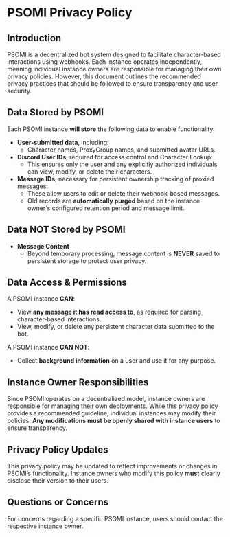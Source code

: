 # PSOMI Privacy Policy

## Introduction
PSOMI is a decentralized bot system designed to facilitate character-based interactions using webhooks. Each instance operates independently, meaning individual instance owners are responsible for managing their own privacy policies. However, this document outlines the recommended privacy practices that should be followed to ensure transparency and user security.

## Data Stored by PSOMI
Each PSOMI instance **will store** the following data to enable functionality:
- **User-submitted data**, including:
  - Character names, ProxyGroup names, and submitted avatar URLs.
- **Discord User IDs**, required for access control and Character Lookup:
  - This ensures only the user and any explicitly authorized individuals can view, modify, or delete their characters.
- **Message IDs**, necessary for persistent ownership tracking of proxied messages:
  - These allow users to edit or delete their webhook-based messages.
  - Old records are **automatically purged** based on the instance owner's configured retention period and message limit.

## Data **NOT** Stored by PSOMI
- **Message Content**
  - Beyond temporary processing, message content is **NEVER** saved to persistent storage to protect user privacy.

## Data Access & Permissions
A PSOMI instance **CAN**:
- View **any message it has read access to**, as required for parsing character-based interactions.
- View, modify, or delete any persistent character data submitted to the bot.

A PSOMI instance **CAN NOT**:
- Collect **background information** on a user and use it for any purpose.

## Instance Owner Responsibilities
Since PSOMI operates on a decentralized model, instance owners are responsible for managing their own deployments. While this privacy policy provides a recommended guideline, individual instances may modify their policies. **Any modifications must be openly shared with instance users** to ensure transparency.

## Privacy Policy Updates
This privacy policy may be updated to reflect improvements or changes in PSOMI’s functionality. Instance owners who modify this policy **must** clearly disclose their version to their users.

## Questions or Concerns
For concerns regarding a specific PSOMI instance, users should contact the respective instance owner.

